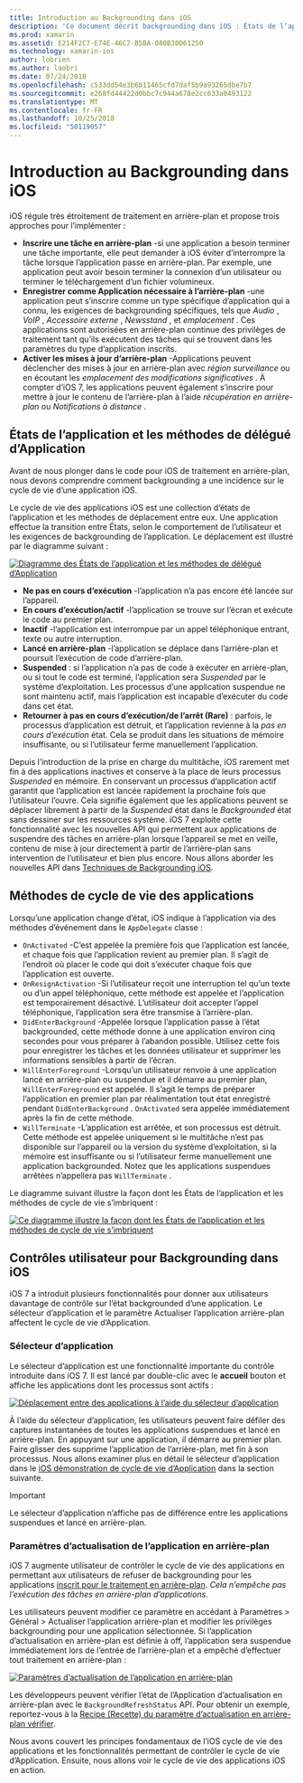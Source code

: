 ```yaml
---
title: Introduction au Backgrounding dans iOS
description: 'Ce document décrit backgrounding dans iOS : États de l’application, les méthodes de cycle de vie des applications et actualisation d’application en arrière-plan.'
ms.prod: xamarin
ms.assetid: E214F2C7-E74E-46C7-B5BA-080B30D61250
ms.technology: xamarin-ios
author: lobrien
ms.author: laobri
ms.date: 07/24/2018
ms.openlocfilehash: c533dd54e3b6b11465cfd7daf5b9a93265dbe7b7
ms.sourcegitcommit: e268fd44422d0bbc7c944a678e2cc633a0493122
ms.translationtype: MT
ms.contentlocale: fr-FR
ms.lasthandoff: 10/25/2018
ms.locfileid: "50119057"
---
```

# <a name="introduction-to-backgrounding-in-ios"></a>Introduction au Backgrounding dans iOS

iOS régule très étroitement de traitement en arrière-plan et propose trois approches pour l’implémenter :

-  **Inscrire une tâche en arrière-plan** -si une application a besoin terminer une tâche importante, elle peut demander à iOS éviter d’interrompre la tâche lorsque l’application passe en arrière-plan. Par exemple, une application peut avoir besoin terminer la connexion d’un utilisateur ou terminer le téléchargement d’un fichier volumineux.
-  **Enregistrer comme Application nécessaire à l’arrière-plan** -une application peut s’inscrire comme un type spécifique d’application qui a connu, les exigences de backgrounding spécifiques, tels que *Audio* , *VoIP* ,  *Accessoire externe* , *Newsstand* , et *emplacement* . Ces applications sont autorisées en arrière-plan continue des privilèges de traitement tant qu’ils exécutent des tâches qui se trouvent dans les paramètres du type d’application inscrits.
-  **Activer les mises à jour d’arrière-plan** -Applications peuvent déclencher des mises à jour en arrière-plan avec *région surveillance* ou en écoutant les *emplacement des modifications significatives* . À compter d’iOS 7, les applications peuvent également s’inscrire pour mettre à jour le contenu de l’arrière-plan à l’aide *récupération en arrière-plan* ou *Notifications à distance* .


## <a name="application-states-and-application-delegate-methods"></a>États de l’application et les méthodes de délégué d’Application

Avant de nous plonger dans le code pour iOS de traitement en arrière-plan, nous devons comprendre comment backgrounding a une incidence sur le cycle de vie d’une application iOS.

Le cycle de vie des applications iOS est une collection d’états de l’application et les méthodes de déplacement entre eux. Une application effectue la transition entre États, selon le comportement de l’utilisateur et les exigences de backgrounding de l’application. Le déplacement est illustré par le diagramme suivant :

 [![](introduction-to-backgrounding-in-ios-images/applicationlifecycle-.png "Diagramme des États de l’application et les méthodes de délégué d’Application")](introduction-to-backgrounding-in-ios-images/applicationlifecycle-.png#lightbox)

-  **Ne pas en cours d’exécution** -l’application n’a pas encore été lancée sur l’appareil.
-  **En cours d’exécution/actif** -l’application se trouve sur l’écran et exécute le code au premier plan.
-  **Inactif** -l’application est interrompue par un appel téléphonique entrant, texte ou autre interruption.
-  **Lancé en arrière-plan** -l’application se déplace dans l’arrière-plan et poursuit l’exécution de code d’arrière-plan.
-  **Suspended** : si l’application n’a pas de code à exécuter en arrière-plan, ou si tout le code est terminé, l’application sera *Suspended* par le système d’exploitation. Les processus d’une application suspendue ne sont maintenu actif, mais l’application est incapable d’exécuter du code dans cet état.
-  **Retourner à pas en cours d’exécution/de l’arrêt (Rare)** : parfois, le processus d’application est détruit, et l’application revienne à la *pas en cours d’exécution* état. Cela se produit dans les situations de mémoire insuffisante, ou si l’utilisateur ferme manuellement l’application.


Depuis l’introduction de la prise en charge du multitâche, iOS rarement met fin à des applications inactives et conserve à la place de leurs processus *Suspended* en mémoire. En conservant un processus d’application actif garantit que l’application est lancée rapidement la prochaine fois que l’utilisateur l’ouvre. Cela signifie également que les applications peuvent se déplacer librement à partir de la *Suspended* état dans le *Backgrounded* état sans dessiner sur les ressources système. iOS 7 exploite cette fonctionnalité avec les nouvelles API qui permettent aux applications de suspendre des tâches en arrière-plan lorsque l’appareil se met en veille, contenu de mise à jour directement à partir de l’arrière-plan sans intervention de l’utilisateur et bien plus encore. Nous allons aborder les nouvelles API dans [Techniques de Backgrounding iOS](~/ios/app-fundamentals/backgrounding/ios-backgrounding-techniques/index.md).

## <a name="application-lifecycle-methods"></a>Méthodes de cycle de vie des applications

Lorsqu’une application change d’état, iOS indique à l’application via des méthodes d’événement dans le `AppDelegate` classe :

-  `OnActivated` -C’est appelée la première fois que l’application est lancée, et chaque fois que l’application revient au premier plan. Il s’agit de l’endroit où placer le code qui doit s’exécuter chaque fois que l’application est ouverte.
-  `OnResignActivation` -Si l’utilisateur reçoit une interruption tel qu’un texte ou d’un appel téléphonique, cette méthode est appelée et l’application est temporairement désactivé. L’utilisateur doit accepter l’appel téléphonique, l’application sera être transmise à l’arrière-plan.
-  `DidEnterBackground` -Appelée lorsque l’application passe à l’état backgrounded, cette méthode donne à une application environ cinq secondes pour vous préparer à l’abandon possible. Utilisez cette fois pour enregistrer les tâches et les données utilisateur et supprimer les informations sensibles à partir de l’écran.
-  `WillEnterForeground` -Lorsqu’un utilisateur renvoie à une application lancé en arrière-plan ou suspendue et il démarre au premier plan, `WillEnterForeground` est appelée. Il s’agit le temps de préparer l’application en premier plan par réalimentation tout état enregistré pendant `DidEnterBackground` .  `OnActivated` sera appelée immédiatement après la fin de cette méthode.
-  `WillTerminate` -L’application est arrêtée, et son processus est détruit. Cette méthode est appelée uniquement si le multitâche n’est pas disponible sur l’appareil ou la version du système d’exploitation, si la mémoire est insuffisante ou si l’utilisateur ferme manuellement une application backgrounded. Notez que les applications suspendues arrêtées n’appellera pas `WillTerminate` .


Le diagramme suivant illustre la façon dont les États de l’application et les méthodes de cycle de vie s’imbriquent :

 [![](introduction-to-backgrounding-in-ios-images/image2.png "Ce diagramme illustre la façon dont les États de l’application et les méthodes de cycle de vie s’imbriquent")](introduction-to-backgrounding-in-ios-images/image2.png#lightbox)

## <a name="user-controls-for-backgrounding-in-ios"></a>Contrôles utilisateur pour Backgrounding dans iOS

iOS 7 a introduit plusieurs fonctionnalités pour donner aux utilisateurs davantage de contrôle sur l’état backgrounded d’une application. Le sélecteur d’application et le paramètre Actualiser l’application arrière-plan affectent le cycle de vie d’Application.

### <a name="app-switcher"></a>Sélecteur d’application

Le sélecteur d’application est une fonctionnalité importante du contrôle introduite dans iOS 7. Il est lancé par double-clic avec le **accueil** bouton et affiche les applications dont les processus sont actifs :

 [![](introduction-to-backgrounding-in-ios-images/app-switcher-.png "Déplacement entre des applications à l’aide du sélecteur d’application")](introduction-to-backgrounding-in-ios-images/app-switcher-.png#lightbox)

À l’aide du sélecteur d’application, les utilisateurs peuvent faire défiler des captures instantanées de toutes les applications suspendues et lancé en arrière-plan. En appuyant sur une application, il démarre au premier plan. Faire glisser des supprime l’application de l’arrière-plan, met fin à son processus. Nous allons examiner plus en détail le sélecteur d’application dans le [iOS démonstration de cycle de vie d’Application](~/ios/app-fundamentals/backgrounding/application-lifecycle-demo.md) dans la section suivante.

> [!IMPORTANT]
> Le sélecteur d’application n’affiche pas de différence entre les applications suspendues et lancé en arrière-plan.



### <a name="background-app-refresh-settings"></a>Paramètres d’actualisation de l’application en arrière-plan

iOS 7 augmente utilisateur de contrôler le cycle de vie des applications en permettant aux utilisateurs de refuser de backgrounding pour les applications [inscrit pour le traitement en arrière-plan](~/ios/app-fundamentals/backgrounding/ios-backgrounding-techniques/registering-applications-to-run-in-background.md). *Cela n’empêche pas l’exécution des tâches en arrière-plan d’applications*.

Les utilisateurs peuvent modifier ce paramètre en accédant à <span class="uiitem">Paramètres > Général > Actualiser l’application arrière-plan</span> et modifier les privilèges backgrounding pour une application sélectionnée. Si l’application d’actualisation en arrière-plan est définie à off, l’application sera suspendue immédiatement lors de l’entrée de l’arrière-plan et a empêché d’effectuer tout traitement en arrière-plan :

 [![](introduction-to-backgrounding-in-ios-images/settings-.png "Paramètres d’actualisation de l’application en arrière-plan")](introduction-to-backgrounding-in-ios-images/settings-.png#lightbox)

Les développeurs peuvent vérifier l’état de l’Application d’actualisation en arrière-plan avec le `BackgroundRefreshStatus` API. Pour obtenir un exemple, reportez-vous à la [Recipe (Recette) du paramètre d’actualisation en arrière-plan vérifier](https://github.com/xamarin/recipes/tree/master/Recipes/ios/multitasking/check_background_refresh_setting).

Nous avons couvert les principes fondamentaux de l’iOS cycle de vie des applications et les fonctionnalités permettant de contrôler le cycle de vie d’Application. Ensuite, nous allons voir le cycle de vie des applications iOS en action.

